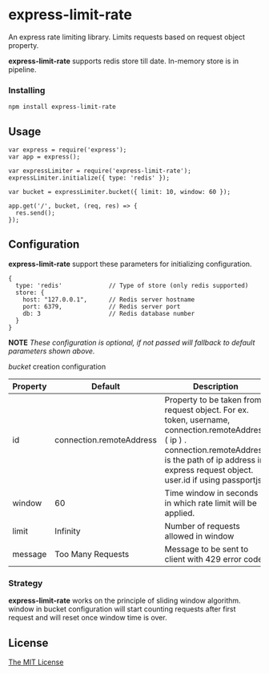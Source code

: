 # express-limit-rate

An express rate limiting library. Limits requests based on request object property.

**express-limit-rate** supports redis store till date. In-memory store is in pipeline.

### Installing
```
npm install express-limit-rate
```

## Usage

```
var express = require('express');
var app = express();

var expressLimiter = require('express-limit-rate');
expressLimiter.initialize({ type: 'redis' });

var bucket = expressLimiter.bucket({ limit: 10, window: 60 });

app.get('/', bucket, (req, res) => {
  res.send();
});
```

## Configuration

**express-limit-rate** support these parameters for initializing configuration.

```
{
  type: 'redis'             // Type of store (only redis supported)
  store: {
    host: "127.0.0.1",      // Redis server hostname
    port: 6379,             // Redis server port
    db: 3                   // Redis database number
  }
}
```
**NOTE**  *These configuration is optional, if not passed will fallback to default parameters shown above.*

*bucket* creation configuration

| Property | Default | Description |
| --- | --- | --- |
| id | connection.remoteAddress | Property to be taken from request object. For ex. token, username, connection.remoteAddress ( ip ) . connection.remoteAddress is the path of ip address in express request object. user.id if using passportjs.
| window | 60 | Time window in seconds in which rate limit will be applied.
| limit | Infinity | Number of requests allowed in window
| message | Too Many Requests | Message to be sent to client with 429 error code.

### Strategy

**express-limit-rate** works on the principle of sliding window algorithm. window in bucket configuration will start counting requests after first request and will reset once window time is over.

## License

[The MIT License](https://opensource.org/licenses/MIT)